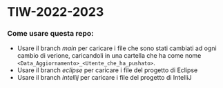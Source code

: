 # TIW-2022-2023

### Come usare questa repo:
+ Usare il branch _main_ per caricare i file che sono stati cambiati ad ogni cambio di verione, caricandoli in una cartella che ha come nome ``<Data_Aggiornamento>_<Utente_che_ha_pushato>``.
+ Usare il branch _eclipse_ per caricare i file del progetto di Eclipse
+ Usare il branch _intellij_ per caricare i file del progetto di IntelliJ
